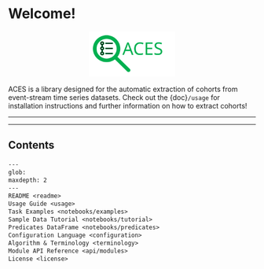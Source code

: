 # Welcome!

<p align="center">
  <a href="https://eventstreamaces.readthedocs.io/en/latest/index.html"><img alt="ACES" src="https://raw.githubusercontent.com/justin13601/ACES/bbde3d2047d30f2203cc09a288a8e3565a0d7d62/docs/source/assets/aces_logo_text.svg" width=35%></a>
</p>

ACES is a library designed for the automatic extraction of cohorts from event-stream time series datasets. Check out the {doc}`/usage` for installation instructions and further information on how to extract cohorts!

______________________________________________________________________

<!-- Why should use this ecosystem? If you have a dataset you want to do something with, you can do the following:
Put your dataset in MEDS form (Link to ETL) -- this will take some human effort, but is simple, easy (relative to other CDMs), and won’t introduce significant biases in your data relative to its raw form.
Identify the predicates necessary for the tasks of interest either for new tasks or in the pre-defined criteria we have across these N tasks and M clinical areas you can find here: <LINK>
Merge those predicates into the dataset-agnostic criteria files at the prior link -- see <HERE> and <HERE> for examples of these on other public (MIMIC-IV, eICU) or private (...) datasets
Run ACES to extract your tasks (show command)
Run MEDS-Tab to produce comparable, reproducible, and well-tuned XGBoost results for each of these tasks over your dataset-specific feature space (see here)
You can see this in action for MIMIC-IV <HERE>, eICU <HERE>, and it reliably takes no more than a week of full time human effort to perform steps i - v on new datasets in reasonable raw formulations. -->

______________________________________________________________________

## Contents

```{toctree}
---
glob:
maxdepth: 2
---
README <readme>
Usage Guide <usage>
Task Examples <notebooks/examples>
Sample Data Tutorial <notebooks/tutorial>
Predicates DataFrame <notebooks/predicates>
Configuration Language <configuration>
Algorithm & Terminology <terminology>
Module API Reference <api/modules>
License <license>
```
